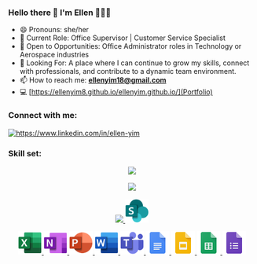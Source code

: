 ### Hello there 👋 I'm Ellen 👩🏻‍💻

- 😄 Pronouns: she/her <br> 
- 🔹 Current Role: Office Supervisor | Customer Service Specialist <br> 
- 🔹 Open to Opportunities: Office Administrator roles in Technology or Aerospace industries <br> 
- 🔹 Looking For: A place where I can continue to grow my skills, connect with professionals, and contribute to a dynamic team environment.  <br> 
- 📫 How to reach me: <b>ellenyim18@gmail.com</b> <br>
- 💻 [https://ellenyim8.github.io/ellenyim.github.io/](Portfolio)

<!----- 
<h3 align="left">Project Reports </h3>

[Movies Forecast](https://github.com/user-attachments/files/16114186/CS105.Final.Project.Report.pdf)

[Hotel Chain Database](https://github.com/user-attachments/files/16114194/CS.166.project.report.pdf)

[Star Trail](https://github.com/user-attachments/files/16114205/CS179N_Report.pdf)
----> 

<h3 align="left">Connect with me:</h3>
<p align="left">
<a href="https://linkedin.com/in/ellen-yim" target="blank"><img align="center" src="https://raw.githubusercontent.com/rahuldkjain/github-profile-readme-generator/master/src/images/icons/Social/linked-in-alt.svg" alt="https://www.linkedin.com/in/ellen-yim" height="30" width="40" /></a>
  
</p>

<h3 align="left">Skill set:</h3>

<p align="center">
  <a href="https://skillicons.dev">
    <img src="https://skillicons.dev/icons?i=git,github,c,vim,bash,cmake,cpp,linux,vscode,visualstudio" />
  </a>
</p>

<p align="center">
  <a href="https://skillicons.dev">
    <img src="https://skillicons.dev/icons?i=py,pycharm,sklearn,pytorch,tensorflow,replit,regex,qt,powershell,postgres" />
  </a>
</p>

<p align="center">
  <a href="https://skillicons.dev">
    <img src="https://skillicons.dev/icons?i=latex,linkedin,discord,html,css,figma,illustrator,photoshop,anaconda" />
    <img src="/src/sharepoint.svg" width="48" height="48"/>
  </a>
</p>


<p align="center">
  <a href="">
    <img src="/src/excel.svg" width="48" height="48"/>
    <img src="/src/onenote.svg" width="48" height="48"/>
    <img src="/src/powerpoint.svg" width="48" height="48"/>
    <img src="/src/word.svg" width="48" height="48"/>
    <img src="/src/teams.svg" width="48" height="48"/>
    <img src="/src/docs_48dp.png" width="48" height="48"/>
    <img src="/src/slides_48dp.png" width="48" height="48"/>
    <img src="/src/sheets_48dp.png" width="48" height="48"/>
    <img src="/src/forms_48dp.png" width="48" height="48"/> 
  </a> 
</p> 


<!--
**ellenyim8/ellenyim8** is a ✨ _special_ ✨ repository because its `README.md` (this file) appears on your GitHub profile.
Here are some ideas to get you started:
- 🔭 I’m currently working on ...
- 🌱 I’m currently learning ...
- 👯 I’m looking to collaborate on ...
- 🤔 I’m looking for help with ...
- 💬 Ask me about ...
- 📫 How to reach me: ...
- 😄 Pronouns: ...
- ⚡ Fun fact: ...
-->
